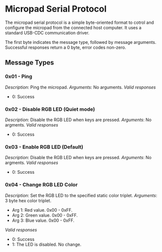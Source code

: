 # Micropad Serial Protocol

The micropad serial protocol is a simple byte-oriented format to
cotrol and configure the micropad from the connected host computer. It
uses a standard USB-CDC communication driver.

The first byte indicates the message type, followed by message
arguments. Successful responses return a 0 byte, error codes non-zero.

## Message Types

### 0x01 - Ping

*Description*: Ping the micropad.
*Arguments*: No arguments.
*Valid responses*

- 0: Success

### 0x02 - Disable RGB LED (Quiet mode)

*Description*: Disable the RGB LED when keys are pressed.
*Arguments*: No argments.
*Valid responses*

- 0: Success

### 0x03 - Enable RGB LED (Default)

*Description*: Disable the RGB LED when keys are pressed.
*Arguments*: No argments.
*Valid responses*

- 0: Success

### 0x04 - Change RGB LED Color

*Description*: Set the RGB LED to the specified static color triplet.
*Arguments*: 3 byte hex color triplet.

- Arg 1: Red value.   0x00 - 0xFF.
- Arg 2: Green value. 0x00 - 0xFF.
- Arg 3: Blue value.  0x00 - 0xFF.

*Valid responses*

- 0: Success
- 1: The LED is disabled. No change.
